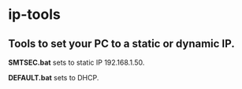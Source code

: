 # ip-tools
Tools to set your PC to a static or dynamic IP.
--
**SMTSEC.bat** sets to static IP 192.168.1.50.

**DEFAULT.bat** sets to DHCP.
